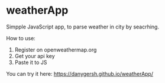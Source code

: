 # weatherApp
Simpple JavaScript app, to parse weather in city by seacrhing.

How to use:
1. Register on openweathermap.org
2. Get your api key
3. Paste it to JS

You can try it here: https://danygersh.github.io/weatherApp/
